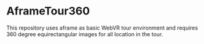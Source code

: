 # AframeTour360
This repository uses aframe as basic WebVR tour environment and requires 360 degree equirectangular images for all location in the tour.
